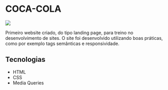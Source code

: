 # COCA-COLA
![](./img/Captura%20de%20Tela%202025-09-19%20%C3%A0s%2009.33.19.png)

Primeiro website criado, do tipo landing page, para treino no desenvolvimento de sites.
O site foi desenvolvido utilizando boas práticas, como por exemplo tags semânticas e responsividade.

## Tecnologias
* HTML
* CSS
* Media Queries


